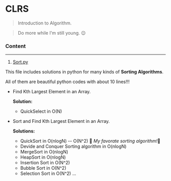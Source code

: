 # CLRS


> Introduction to Algorithm.

> Do more while I'm still young. :wink:

### Content
---
1. [Sort.py](https://github.com/RainyTong/CLRS/blob/master/Sort.py)

This file includes solutions in python for many kinds of **Sorting Algorithms**.

All of them are beautiful python codes with about 10 lines!!!


- Find Kth Largest Element in an Array.
  
  **Solution:**
  - QuickSelect in O(N)

- Sort and Find Kth Largest Element in an Array.
  
  **Solutions:**
     - QuickSort in O(nlogN) -- O(N^2)     :seedling: *My favorate sorting algorithm!*:seedling:
     - Devide and Conquer Sorting algorithm in O(nlogN)
     - MergeSort in O(nlogN)
     - HeapSort in O(nlogN)
     - Insertion Sort in O(N^2)
     - Bubble Sort in O(N^2)
     - Selection Sort in O(N^2)
     ...
     
     
